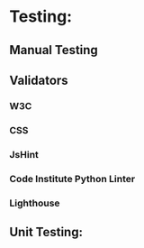 # Testing:

## Manual Testing


## Validators


### W3C

### CSS

### JsHint

### Code Institute Python Linter

### Lighthouse

## Unit Testing: